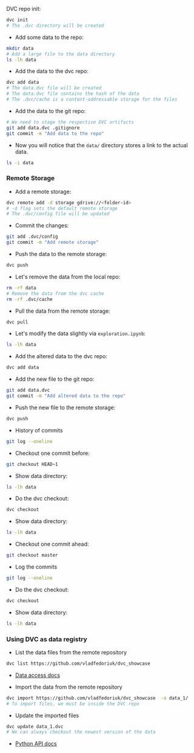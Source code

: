  DVC repo init:
```bash
dvc init
# The .dvc directory will be created
```

- Add some data to the repo:
```bash
mkdir data
# Add a large file to the data directory
ls -lh data
```

- Add the data to the dvc repo:
```bash
dvc add data
# The data.dvc file will be created
# The data.dvc file contains the hash of the data
# The .dvc/cache is a content-addressable storage for the files
```

- Add the data to the git repo:
```bash
# We need to stage the respective DVC artifacts
git add data.dvc .gitignore
git commit -m "Add data to the repo"
```
- Now you will notice that the `data/` directory stores a link to the actual data.
```bash
ls -i data
```
### Remote Storage

- Add a remote storage:
```bash
dvc remote add -d storage gdrive://<folder-id>
# -d flag sets the default remote storage
# The .dvc/config file will be updated
```
- Commit the changes:
```bash
git add .dvc/config
git commit -m "Add remote storage"
```
- Push the data to the remote storage:
```bash
dvc push
```
- Let's remove the data from the local repo:
```bash
rm -rf data
# Remove the data from the dvc cache
rm -rf .dvc/cache
```
- Pull the data from the remote storage:
```bash
dvc pull
```
- Let's modify the data slightly via `exploration.ipynb`:
```bash
ls -lh data
```
- Add the altered data to the dvc repo:
```bash
dvc add data
```
- Add the new file to the git repo:
```bash
git add data.dvc
git commit -m "Add altered data to the repo"
```
- Push the new file to the remote storage:
```bash
dvc push
```
- History of commits
```bash
git log --oneline
```
- Checkout one commit before:
```bash
git checkout HEAD~1
```
- Show data directory:
```bash
ls -lh data
```
- Do the dvc checkout:
```bash
dvc checkout
```
- Show data directory:
```bash
ls -lh data
```
- Checkout one commit ahead:
```bash
git checkout master
```
- Log the commits
```bash
git log --oneline
```
- Do the dvc checkout:
```bash
dvc checkout
```
- Show data directory:
```bash
ls -lh data
```

### Using DVC as data registry

- List the data files from the remote repository
```bash
dvc list https://github.com/vladfedoriuk/dvc_showcase
```
- [Data access docs](https://dvc.org/doc/start/data-management/data-and-model-access)

- Import the data from the remote repository
```bash
dvc import https://github.com/vladfedoriuk/dvc_showcase  -o data_1/
# To import files, we must be inside the DVC repo
```

- Update the imported files
```bash
dvc update data_1.dvc
# We can always checkout the newest version of the data
```

- [Python API docs](https://dvc.org/doc/api-reference)